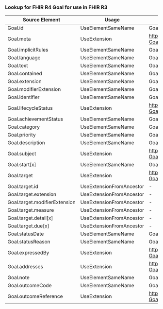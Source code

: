 ### Lookup for FHIR R4 Goal for use in FHIR R3

| Source Element | Usage | Target |
| -------------- | ----- | ------ |
| Goal.id | UseElementSameName | Goal.id |
| Goal.meta | UseExtension | http://hl7.org/fhir/4.0/StructureDefinition/extension-Goal.meta |
| Goal.implicitRules | UseElementSameName | Goal.implicitRules |
| Goal.language | UseElementSameName | Goal.language |
| Goal.text | UseElementSameName | Goal.text |
| Goal.contained | UseElementSameName | Goal.contained |
| Goal.extension | UseElementSameName | Goal.extension |
| Goal.modifierExtension | UseElementSameName | Goal.modifierExtension |
| Goal.identifier | UseElementSameName | Goal.identifier |
| Goal.lifecycleStatus | UseExtension | http://hl7.org/fhir/4.0/StructureDefinition/extension-Goal.lifecycleStatus |
| Goal.achievementStatus | UseElementSameName | Goal.status |
| Goal.category | UseElementSameName | Goal.category |
| Goal.priority | UseElementSameName | Goal.priority |
| Goal.description | UseElementSameName | Goal.description |
| Goal.subject | UseExtension | http://hl7.org/fhir/4.0/StructureDefinition/extension-Goal.subject |
| Goal.start[x] | UseElementSameName | Goal.start[x] |
| Goal.target | UseExtension | http://hl7.org/fhir/4.0/StructureDefinition/extension-Goal.target |
| Goal.target.id | UseExtensionFromAncestor | - |
| Goal.target.extension | UseExtensionFromAncestor | - |
| Goal.target.modifierExtension | UseExtensionFromAncestor | - |
| Goal.target.measure | UseExtensionFromAncestor | - |
| Goal.target.detail[x] | UseExtensionFromAncestor | - |
| Goal.target.due[x] | UseExtensionFromAncestor | - |
| Goal.statusDate | UseElementSameName | Goal.statusDate |
| Goal.statusReason | UseElementSameName | Goal.statusReason |
| Goal.expressedBy | UseExtension | http://hl7.org/fhir/4.0/StructureDefinition/extension-Goal.expressedBy |
| Goal.addresses | UseExtension | http://hl7.org/fhir/4.0/StructureDefinition/extension-Goal.addresses |
| Goal.note | UseElementSameName | Goal.note |
| Goal.outcomeCode | UseElementSameName | Goal.outcomeCode |
| Goal.outcomeReference | UseExtension | http://hl7.org/fhir/4.0/StructureDefinition/extension-Goal.outcomeReference |
